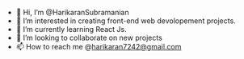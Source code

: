 - 👋 Hi, I’m @HarikaranSubramanian
- 👀 I’m interested in creating front-end web devolopement projects.
- 🌱 I’m currently learning React Js.
- 💞️ I’m looking to collaborate on new projects
- 📫 How to reach me @harikaran7242@gmail.com

<!---
HarikaranSubramanian/HarikaranSubramanian is a ✨ special ✨ repository because its `README.md` (this file) appears on your GitHub profile.
You can click the Preview link to take a look at your changes.
--->
